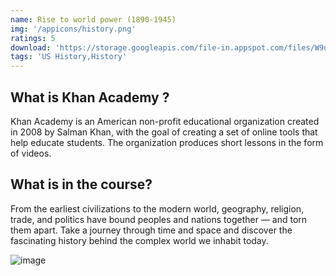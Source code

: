 ```yaml
---
name: Rise to world power (1890-1945)
img: '/appicons/history.png'
ratings: 5
download: 'https://storage.googleapis.com/file-in.appspot.com/files/W9dwexcuoW.zip'
tags: 'US History,History'
---
```


## What is Khan Academy ?

Khan Academy is an American non-profit educational organization created in 2008 by Salman Khan, with the goal of creating a set of online tools that help educate students. The organization produces short lessons in the form of videos.

## What is in the course?

From the earliest civilizations to the modern world, geography, religion, trade, and politics have bound peoples and nations together — and torn them apart. Take a journey through time and space and discover the fascinating history behind the complex world we inhabit today.

<img src="../../screenshots/Risetwp/ss1.png" alt="image" >
